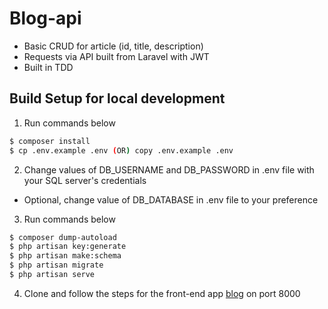 # Blog-api

- Basic CRUD for article (id, title, description)
- Requests via API built from Laravel with JWT
- Built in TDD

## Build Setup for local development
1. Run commands below

``` bash
$ composer install
$ cp .env.example .env (OR) copy .env.example .env
```

2. Change values of DB_USERNAME and DB_PASSWORD in .env file with your SQL server's credentials
  - Optional, change value of DB_DATABASE in .env file to your preference
3. Run commands below

``` bash
$ composer dump-autoload
$ php artisan key:generate
$ php artisan make:schema
$ php artisan migrate
$ php artisan serve
```

4. Clone and follow the steps for the front-end app [blog](https://github.com/acetdecastro/blog) on port 8000